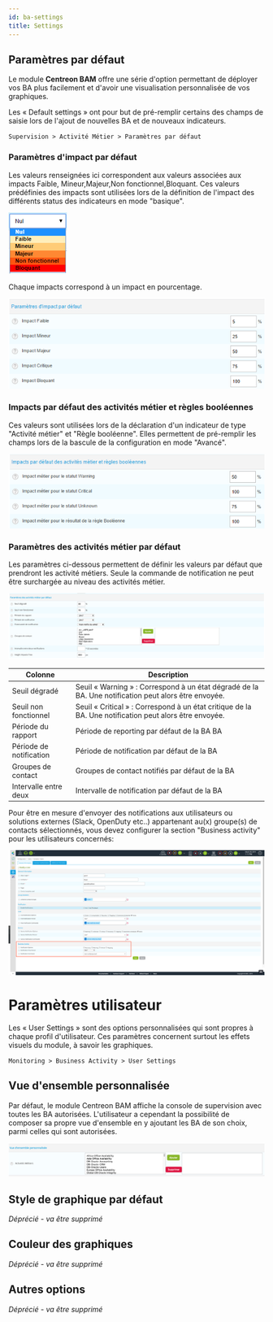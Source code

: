 ```yaml
---
id: ba-settings
title: Settings
---
```


## Paramètres par défaut

Le module **Centreon BAM** offre une série d'option permettant de
déployer vos BA plus facilement et d'avoir une visualisation
personnalisée de vos graphiques.

Les « Default settings » ont pour but de pré-remplir certains des champs
de saisie lors de l'ajout de nouvelles BA et de nouveaux indicateurs.

    Supervision > Activité Métier > Paramètres par défaut 

### Paramètres d'impact par défaut

Les valeurs renseignées ici correspondent aux valeurs associées aux
impacts Faible, Mineur,Majeur,Non fonctionnel,Bloquant. Ces valeurs
prédéfinies des impacts sont utilisées lors de la définition de
l'impact des différents status des indicateurs en mode "basique".

![image](../assets/service-mapping/list_impacts_basic.png)

Chaque impacts correspond à un impact en pourcentage.

![image](../assets/service-mapping/impacts_configuration.png)

### Impacts par défaut des activités métier et règles booléennes

Ces valeurs sont utilisées lors de la déclaration d'un indicateur de
type "Activité métier" et "Règle booléenne". Elles permettent de
pré-remplir les champs lors de la bascule de la configuration en mode
"Avancé".

![image](../assets/service-mapping/guide/impacts_ba_boolean.png)

### Paramètres des activités métier par défaut

Les paramètres ci-dessous permettent de définir les valeurs par défaut
que prendront les activité métiers. Seule la commande de notification ne
peut être surchargée au niveau des activités métier.

![image](../assets/service-mapping/default_ba_parameters.png)

 Colonne | Description
--------------|-----------------------------------------------------
Seuil dégradé | Seuil « Warning » : Correspond à un état dégradé de la BA. Une notification peut alors être envoyée.
Seuil non fonctionnel | Seuil « Critical » : Correspond à un état critique de la BA. Une notification peut alors être envoyée.
Période du rapport | Période de reporting par défaut de la BA BA
Période de notification | Période de notification par défaut de la BA
Groupes de contact | Groupes de contact notifiés par défaut de la BA
Intervalle entre deux | Intervalle de notification par défaut de la BA


Pour être en mesure d'envoyer des notifications aux utilisateurs ou
solutions externes (Slack, OpenDuty etc..) appartenant au(x) groupe(s)
de contacts sélectionnés, vous devez configurer la section "Business
activity" pour les utilisateurs concernés:

![image](../assets/service-mapping/bam_user_notification.png)

Paramètres utilisateur
======================

Les « User Settings » sont des options personnalisées qui sont propres à
chaque profil d'utilisateur. Ces paramètres concernent surtout les
effets visuels du module, à savoir les graphiques.

    Monitoring > Business Activity > User Settings

Vue d'ensemble personnalisée
-----------------------------

Par défaut, le module Centreon BAM affiche la console de supervision
avec toutes les BA autorisées. L'utilisateur a cependant la possibilité
de composer sa propre vue d'ensemble en y ajoutant les BA de son choix,
parmi celles qui sont autorisées.

![image](../assets/service-mapping/user_custom.png)

Style de graphique par défaut
-----------------------------

*Déprécié - va être supprimé*

Couleur des graphiques
----------------------

*Déprécié - va être supprimé*

Autres options
--------------

*Déprécié - va être supprimé*
